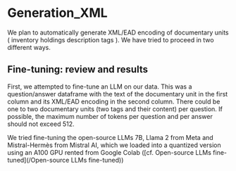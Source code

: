 # Generation_XML

We plan to automatically generate XML/EAD encoding of documentary units (<c> inventory holdings description tags <dsc>). We have tried to proceed in two different ways.

## Fine-tuning: review and results

First, we attempted to fine-tune an LLM on our data. This was a question/answer dataframe with the text of the documentary unit in the first column and its XML/EAD encoding in the second column. There could be one to two documentary units (two <c> tags and their content) per question. If possible, the maximum number of tokens per question and per answer should not exceed 512.

We tried fine-tuning the open-source LLMs 7B, Llama 2 from Meta and Mistral-Hermès from Mistral AI, which we loaded into a quantized version using an A100 GPU rented from Google Colab ([cf. Open-source LLMs fine-tuned](/Open-source LLMs fine-tuned))
